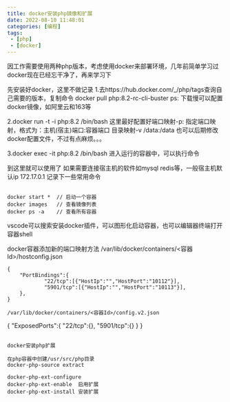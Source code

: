 ```yaml
---
title: docker安装php镜像和扩展
date: 2022-08-10 11:48:01
categories: [编程]
tags:
 - [php]
 - [docker]
---
```


因工作需要使用两种php版本，考虑使用docker来部署环境，几年前简单学习过docker现在已经忘干净了，再来学习下

先安装好docker，这里不做记录
1.去https://hub.docker.com/_/php/tags查询自己需要的版本，复制命令
docker pull php:8.2-rc-cli-buster
ps: 下载慢可以配置docker镜像，如阿里云和163等

<!-- more -->

2.docker run -t -i php:8.2 /bin/bash
这里最好配置好端口映射-p: 指定端口映射，格式为：主机(宿主)端口:容器端口
目录映射-v /data:/data
也可以后期修改docker配置文件，不过有点麻烦。。。

3.docker exec -it php:8.2 /bin/bash
进入运行的容器中，可以执行命令

到这里就可以使用了
如果需要连接宿主机的软件如mysql redis等，一般宿主机默认ip 172.17.0.1
记录下一些常用命令
 
```

docker start *  // 启动一个容器
docker images   // 查看镜像列表
docker ps -a    // 查看所有容器
```


vscode可以搜索安装docker插件，可以图形化启动容器，也可以编辑器终端打开容器shell

docker容器添加新的端口映射方法
/var/lib/docker/containers/<容器Id>/hostconfig.json
```
{
    "PortBindings":{
			"22/tcp":[{"HostIp":"","HostPort":"10112"}],
			"5901/tcp":[{"HostIp":"","HostPort":"10113"}],
	},
}

/var/lib/docker/containers/<容器Id>/config.v2.json
```
{
    "ExposedPorts":{
        "22/tcp":{},
        "5901/tcp":{}
    }
}
```

docker安装php扩展

在php容器中创建/usr/src/php目录
docker-php-source extract

docker-php-ext-configure
docker-php-ext-enable  启用扩展
docker-php-ext-install 安装扩展


